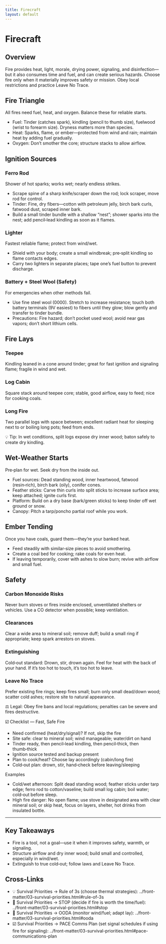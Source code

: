 ```yaml
---
title: Firecraft
layout: default
---
```


# Firecraft

## Overview
Fire provides heat, light, morale, drying power, signaling, and disinfection—but it also consumes time and fuel, and can create serious hazards. Choose fire only when it materially improves safety or mission. Obey local restrictions and practice Leave No Trace.

## Fire Triangle
All fires need fuel, heat, and oxygen. Balance these for reliable starts.

- Fuel: Tinder (catches spark), kindling (pencil to thumb size), fuelwood (wrist to forearm size). Dryness matters more than species.
- Heat: Sparks, flame, or ember—protected from wind and rain; maintain heat by adding fuel gradually.
- Oxygen: Don’t smother the core; structure stacks to allow airflow.

## Ignition Sources
### Ferro Rod
Shower of hot sparks; works wet; nearly endless strikes.

- Scrape spine of a sharp knife/scraper down the rod; lock scraper, move rod for control.
- Tinder: Fine, dry fibers—cotton with petroleum jelly, birch bark curls, fatwood dust, scraped inner bark.
- Build a small tinder bundle with a shallow “nest”; shower sparks into the nest; add pencil‑lead kindling as soon as it flames.

### Lighter
Fastest reliable flame; protect from wind/wet.

- Shield with your body; create a small windbreak; pre‑split kindling so flame contacts edges.
- Carry two lighters in separate places; tape one’s fuel button to prevent discharge.

### Battery + Steel Wool (Safety)
For emergencies when other methods fail.

- Use fine steel wool (0000). Stretch to increase resistance; touch both battery terminals (9V easiest) to fibers until they glow; blow gently and transfer to tinder bundle.
- Precautions: Fire hazard; don’t pocket used wool; avoid near gas vapors; don’t short lithium cells.

## Fire Lays
### Teepee
Kindling leaned in a cone around tinder; great for fast ignition and signaling flame; fragile in wind and wet.

### Log Cabin
Square stack around teepee core; stable, good airflow, easy to feed; nice for cooking coals.

### Long Fire
Two parallel logs with space between; excellent radiant heat for sleeping next to or boiling long pots; feed from ends.

💡 Tip: In wet conditions, split logs expose dry inner wood; baton safely to create dry kindling.

## Wet-Weather Starts
Pre‑plan for wet. Seek dry from the inside out.

- Fuel sources: Dead standing wood, inner heartwood, fatwood (resin‑rich), birch bark (oily), conifer cones.
- Feather sticks: Carve thin curls into split sticks to increase surface area; keep attached; ignite curls first.
- Platform: Build on a dry base (bark/green sticks) to keep tinder off wet ground or snow.
- Canopy: Pitch a tarp/poncho partial roof while you work.

## Ember Tending
Once you have coals, guard them—they’re your banked heat.

- Feed steadily with similar‑size pieces to avoid smothering.
- Create a coal bed for cooking; rake coals for even heat.
- If leaving temporarily, cover with ashes to slow burn; revive with airflow and small fuel.

## Safety
### Carbon Monoxide Risks
Never burn stoves or fires inside enclosed, unventilated shelters or vehicles. Use a CO detector when possible; keep ventilation.

### Clearances
Clear a wide area to mineral soil; remove duff; build a small ring if appropriate; keep spark arrestors on stoves.

### Extinguishing
Cold‑out standard: Drown, stir, drown again. Feel for heat with the back of your hand. If it’s too hot to touch, it’s too hot to leave.

### Leave No Trace
Prefer existing fire rings; keep fires small; burn only small dead/down wood; scatter cold ashes; restore site to natural appearance.

⚖️ Legal: Obey fire bans and local regulations; penalties can be severe and fires destructive.

☑️ Checklist — Fast, Safe Fire
- Need confirmed (heat/dry/signal)? If not, skip the fire
- Site safe: clear to mineral soil; wind manageable; water/dirt on hand
- Tinder ready, then pencil‑lead kindling, then pencil‑thick, then thumb‑thick
- Ignition source tested and backup present
- Plan to cook/heat? Choose lay accordingly (cabin/long fire)
- Cold‑out plan: drown, stir, hand‑check before leaving/sleeping

Examples
- Cold/wet afternoon: Split dead standing wood; feather sticks under tarp edge; ferro rod to cotton/vaseline; build small log cabin; boil water; cold‑out before sleep.
- High fire danger: No open flame; use stove in designated area with clear mineral soil; or skip heat, focus on layers, shelter, hot drinks from insulated bottle.

---

## Key Takeaways
- Fire is a tool, not a goal—use it when it improves safety, warmth, or signaling.
- Structure airflow and dry inner wood; build small and controlled, especially in wind/wet.
- Extinguish to true cold‑out; follow laws and Leave No Trace.

## Cross-Links
- 💡 Survival Priorities → Rule of 3s (choose thermal strategies): ../front-matter/03-survival-priorities.html#rule-of-3s
- 📝 Survival Priorities → STOP (decide if fire is worth the time/fuel): ../front-matter/03-survival-priorities.html#stop
- 📝 Survival Priorities → OODA (monitor wind/fuel; adapt lay): ../front-matter/03-survival-priorities.html#ooda
- ☑️ Survival Priorities → PACE Comms Plan (set signal schedules if using fire for signaling): ../front-matter/03-survival-priorities.html#pace-communications-plan
